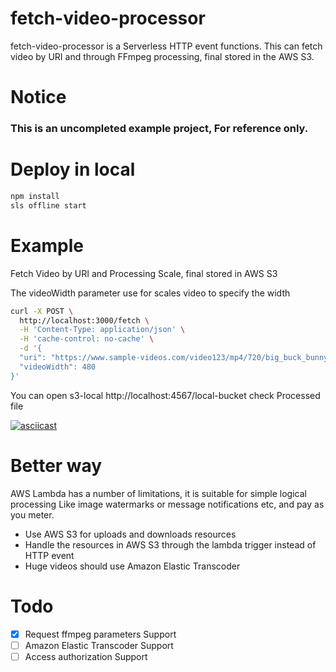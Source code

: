 fetch-video-processor
=====================

fetch-video-processor is a Serverless HTTP event functions.
This can fetch video by URI and through FFmpeg processing, final stored in the AWS S3.

 Notice
============
### This is an uncompleted example project, For reference only.

Deploy in local
===============
```bash
npm install
sls offline start
```

Example
===============
Fetch Video by URI and Processing Scale, final stored in AWS S3

The videoWidth parameter use for scales video to specify the width
```bash
curl -X POST \
  http://localhost:3000/fetch \
  -H 'Content-Type: application/json' \
  -H 'cache-control: no-cache' \
  -d '{
  "uri": "https://www.sample-videos.com/video123/mp4/720/big_buck_bunny_720p_30mb.mp4",
  "videoWidth": 480
}'
```
You can open s3-local http://localhost:4567/local-bucket check Processed file

[![asciicast](https://asciinema.org/a/238009.svg)](https://asciinema.org/a/238009)

Better way
===============
AWS Lambda has a number of limitations, it is suitable for simple logical processing Like image watermarks or message notifications etc, and pay as you meter.

* Use AWS S3 for uploads and downloads resources
* Handle the resources in AWS S3 through the lambda trigger instead of HTTP event
* Huge videos should use Amazon Elastic Transcoder

Todo
=========
- [X] Request ffmpeg parameters Support
- [ ] Amazon Elastic Transcoder Support
- [ ] Access authorization Support